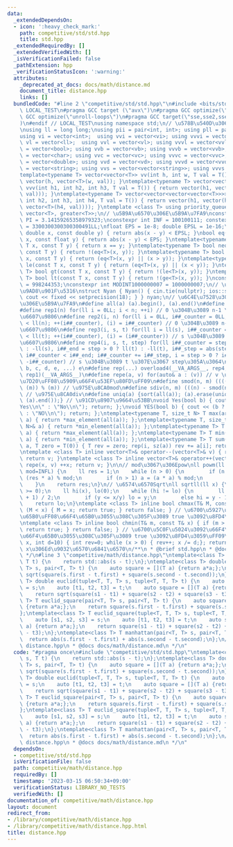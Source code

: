 ```yaml
---
data:
  _extendedDependsOn:
  - icon: ':heavy_check_mark:'
    path: competitive/std/std.hpp
    title: std.hpp
  _extendedRequiredBy: []
  _extendedVerifiedWith: []
  _isVerificationFailed: false
  _pathExtension: hpp
  _verificationStatusIcon: ':warning:'
  attributes:
    _deprecated_at_docs: docs/math/distance.md
    document_title: distance.hpp
    links: []
  bundledCode: "#line 2 \"competitive/std/std.hpp\"\n#include <bits/stdc++.h>\n#ifndef\
    \ LOCAL_TEST\n#pragma GCC target (\"avx\")\n#pragma GCC optimize(\"O3\")\n#pragma\
    \ GCC optimize(\"unroll-loops\")\n#pragma GCC target(\"sse,sse2,sse3,ssse3,sse4,popcnt,abm,mmx,avx,tune=native\"\
    )\n#endif // LOCAL_TEST\nusing namespace std;\n// \u578B\u540D\u306E\u77ED\u7E2E\
    \nusing ll = long long;\nusing pii = pair<int, int>; using pll = pair<ll, ll>;\n\
    using vi = vector<int>;  using vvi = vector<vi>; using vvvi = vector<vvi>;\nusing\
    \ vl = vector<ll>;  using vvl = vector<vl>; using vvvl = vector<vvl>;\nusing vb\
    \ = vector<bool>; using vvb = vector<vb>; using vvvb = vector<vvb>;\nusing vc\
    \ = vector<char>; using vvc = vector<vc>; using vvvc = vector<vvc>;\nusing vd\
    \ = vector<double>; using vvd = vector<vd>; using vvvd = vector<vvd>;\nusing vs\
    \ = vector<string>; using vvs = vector<vector<string>>; using vvvs = vector<vector<vector<string>>>;\n\
    template<typename T> vector<vector<T>> vv(int h, int w, T val = T()) { return\
    \ vector(h, vector<T>(w, val)); }\ntemplate<typename T> vector<vector<vector<T>>>\
    \ vvv(int h1, int h2, int h3, T val = T()) { return vector(h1, vector(h2, vector<T>(h3,\
    \ val))); }\ntemplate<typename T> vector<vector<vector<vector<T>>>> vvvv(int h1,\
    \ int h2, int h3, int h4, T val = T()) { return vector(h1, vector(h2, vector(h3,\
    \ vector<T>(h4, val)))); }\ntemplate <class T> using priority_queue_min = priority_queue<T,\
    \ vector<T>, greater<T>>;\n// \u5B9A\u6570\u306E\u5B9A\u7FA9\nconstexpr double\
    \ PI = 3.14159265358979323;\nconstexpr int INF = 100100111; constexpr ll INFL\
    \ = 3300300300300300491LL;\nfloat EPS = 1e-8; double EPSL = 1e-16;\nbool eq(const\
    \ double x, const double y) { return abs(x - y) < EPSL; }\nbool eq(const float\
    \ x, const float y) { return abs(x - y) < EPS; }\ntemplate<typename T> bool eq(const\
    \ T x, const T y) { return x == y; }\ntemplate<typename T> bool neq(const T x,\
    \ const T y) { return !(eq<T>(x, y)); }\ntemplate<typename T> bool ge(const T\
    \ x, const T y) { return (eq<T>(x, y) || (x > y)); }\ntemplate<typename T> bool\
    \ le(const T x, const T y) { return (eq<T>(x, y) || (x < y)); }\ntemplate<typename\
    \ T> bool gt(const T x, const T y) { return !(le<T>(x, y)); }\ntemplate<typename\
    \ T> bool lt(const T x, const T y) { return !(ge<T>(x, y)); }\nconstexpr int MODINT998244353\
    \ = 998244353;\nconstexpr int MODINT1000000007 = 1000000007;\n// \u5165\u51FA\u529B\
    \u9AD8\u901F\u5316\nstruct Nyan { Nyan() { cin.tie(nullptr); ios::sync_with_stdio(false);\
    \ cout << fixed << setprecision(18); } } nyan;\n// \u6C4E\u7528\u30DE\u30AF\u30ED\
    \u306E\u5B9A\u7FA9\n#define all(a) (a).begin(), (a).end()\n#define sz(x) ((int)(x).size())\n\
    #define rep1(n) for(ll i = 0LL; i < n; ++i) // 0 \u304B\u3089 n-1 \u307E\u3067\
    \u6607\u9806\n#define rep2(i, n) for(ll i = 0LL, i##_counter = 0LL; i##_counter\
    \ < ll(n); ++(i##_counter), (i) = i##_counter) // 0 \u304B\u3089 n-1 \u307E\u3067\
    \u6607\u9806\n#define rep3(i, s, t) for(ll i = ll(s), i##_counter = ll(s); i##_counter\
    \ < ll(t); ++(i##_counter), (i) = (i##_counter)) // s \u304B\u3089 t \u307E\u3067\
    \u6607\u9806\n#define rep4(i, s, t, step) for(ll i##_counter = step > 0 ? ll(s)\
    \ : -ll(s), i##_end = step > 0 ? ll(t) : -ll(t), i##_step = abs(step), i = ll(s);\
    \ i##_counter < i##_end; i##_counter += i##_step, i = step > 0 ? i##_counter :\
    \ -i##_counter) // s \u304B\u3089 t \u307E\u3067 step\u305A\u3064\n#define overload4(a,\
    \ b, c, d, e, ...) e\n#define rep(...) overload4(__VA_ARGS__, rep4, rep3, rep2,\
    \ rep1)(__VA_ARGS__)\n#define repe(a, v) for(auto& a : (v)) // v \u306E\u5168\u8981\
    \u7D20\uFF08\u5909\u66F4\u53EF\u80FD\uFF09\n#define smod(n, m) ((((n) % (m)) +\
    \ (m)) % (m)) // \u975E\u8CA0mod\n#define sdiv(n, m) (((n) - smod(n, m)) / (m))\
    \ // \u975E\u8CA0div\n#define uniq(a) {sort(all(a)); (a).erase(unique(all(a)),\
    \ (a).end());} // \u91CD\u8907\u9664\u53BB\nvoid Yes(bool b) { cout << (b ? \"\
    Yes\\n\" : \"No\\n\"); return; };\nvoid YES(bool b) { cout << (b ? \"YES\\n\"\
    \ : \"NO\\n\"); return; };\ntemplate<typename T, size_t N> T max(array<T, N>&\
    \ a) { return *max_element(all(a)); };\ntemplate<typename T, size_t N> T min(array<T,\
    \ N>& a) { return *min_element(all(a)); };\ntemplate<typename T> T max(vector<T>&\
    \ a) { return *max_element(all(a)); };\ntemplate<typename T> T min(vector<T>&\
    \ a) { return *min_element(all(a)); };\ntemplate<typename T> T sum(vector<T>&\
    \ a, T zero = T(0)) { T rev = zero; rep(i, sz(a)) rev += a[i]; return rev; };\n\
    \ntemplate <class T> inline vector<T>& operator--(vector<T>& v) { repe(x, v) --x;\
    \ return v; }\ntemplate <class T> inline vector<T>& operator++(vector<T>& v) {\
    \ repe(x, v) ++x; return v; }\n\n// mod\u3067\u306Epow\nll powm(ll a, ll n, ll\
    \ mod=INFL) {\n    ll res = 1;\n    while (n > 0) {\n        if (n & 1) res =\
    \ (res * a) % mod;\n        if (n > 1) a = (a * a) % mod;\n        n >>= 1;\n\
    \    }\n    return res;\n}\n// \u6574\u6570Sqrt\nll sqrtll(ll x) {\n    assert(x\
    \ >= 0);\n    ll hi(x), lo(0);\n    while (hi != lo) {\n        ll y = (hi + lo\
    \ + 1) / 2;\n        if (y <= x/y) lo = y;\n        else hi = y - 1;\n    }\n\
    \    return lo;\n}\ntemplate <class T> inline bool chmax(T& M, const T& x) { if\
    \ (M < x) { M = x; return true; } return false; } // \u6700\u5927\u5024\u3092\u66F4\
    \u65B0\uFF08\u66F4\u65B0\u3055\u308C\u305F\u3089 true \u3092\u8FD4\u3059\uFF09\
    \ntemplate <class T> inline bool chmin(T& m, const T& x) { if (m > x) { m = x;\
    \ return true; } return false; } // \u6700\u5C0F\u5024\u3092\u66F4\u65B0\uFF08\
    \u66F4\u65B0\u3055\u308C\u305F\u3089 true \u3092\u8FD4\u3059\uFF09\nint digit(ll\
    \ x, int d=10) { int rev=0; while (x > 0) { rev++; x /= d;}; return rev; } //\
    \ x\u306Ed\u9032\u6570\u6841\u6570\n/**\n * @brief std.hpp\n * @docs docs/std/std.md\n\
    \ */\n#line 3 \"competitive/math/distance.hpp\"\ntemplate<class T> T dist(T s,\
    \ T t) {\n    return std::abs(s - t);\n};\ntemplate<class T> double euclid(pair<T,\
    \ T> s, pair<T, T> t) {\n    auto square = [](T a) {return a*a;};\n    return\
    \ sqrt(square(s.first - t.first) + square(s.second - t.second));\n};\ntemplate<class\
    \ T> double euclid(tuple<T, T, T> s, tuple<T, T, T> t) {\n    auto [s1, s2, s3]\
    \ = s;\n    auto [t1, t2, t3] = t;\n    auto square = [](T a) {return a*a;};\n\
    \    return sqrt(square(s1 - t1) + square(s2 - t2) + square(s3 - t3));\n};\ntemplate<class\
    \ T> T euclid_square(pair<T, T> s, pair<T, T> t) {\n    auto square = [](T a)\
    \ {return a*a;};\n    return square(s.first - t.first) + square(s.second - t.second);\n\
    };\ntemplate<class T> T euclid_square(tuple<T, T, T> s, tuple<T, T, T> t) {\n\
    \    auto [s1, s2, s3] = s;\n    auto [t1, t2, t3] = t;\n    auto square = [](T\
    \ a) {return a*a;};\n    return square(s1 - t1) + square(s2 - t2) + square(s3\
    \ - t3);\n};\ntemplate<class T> T manhattan(pair<T, T> s, pair<T, T> t) {\n  \
    \  return abs(s.first - t.first) + abs(s.second - t.second);\n};\n/**\n * @brief\
    \ distance.hpp\n * @docs docs/math/distance.md\n */\n"
  code: "#pragma once\n#include \"competitive/std/std.hpp\"\ntemplate<class T> T dist(T\
    \ s, T t) {\n    return std::abs(s - t);\n};\ntemplate<class T> double euclid(pair<T,\
    \ T> s, pair<T, T> t) {\n    auto square = [](T a) {return a*a;};\n    return\
    \ sqrt(square(s.first - t.first) + square(s.second - t.second));\n};\ntemplate<class\
    \ T> double euclid(tuple<T, T, T> s, tuple<T, T, T> t) {\n    auto [s1, s2, s3]\
    \ = s;\n    auto [t1, t2, t3] = t;\n    auto square = [](T a) {return a*a;};\n\
    \    return sqrt(square(s1 - t1) + square(s2 - t2) + square(s3 - t3));\n};\ntemplate<class\
    \ T> T euclid_square(pair<T, T> s, pair<T, T> t) {\n    auto square = [](T a)\
    \ {return a*a;};\n    return square(s.first - t.first) + square(s.second - t.second);\n\
    };\ntemplate<class T> T euclid_square(tuple<T, T, T> s, tuple<T, T, T> t) {\n\
    \    auto [s1, s2, s3] = s;\n    auto [t1, t2, t3] = t;\n    auto square = [](T\
    \ a) {return a*a;};\n    return square(s1 - t1) + square(s2 - t2) + square(s3\
    \ - t3);\n};\ntemplate<class T> T manhattan(pair<T, T> s, pair<T, T> t) {\n  \
    \  return abs(s.first - t.first) + abs(s.second - t.second);\n};\n/**\n * @brief\
    \ distance.hpp\n * @docs docs/math/distance.md\n */\n"
  dependsOn:
  - competitive/std/std.hpp
  isVerificationFile: false
  path: competitive/math/distance.hpp
  requiredBy: []
  timestamp: '2023-03-15 06:50:34+09:00'
  verificationStatus: LIBRARY_NO_TESTS
  verifiedWith: []
documentation_of: competitive/math/distance.hpp
layout: document
redirect_from:
- /library/competitive/math/distance.hpp
- /library/competitive/math/distance.hpp.html
title: distance.hpp
---
```


